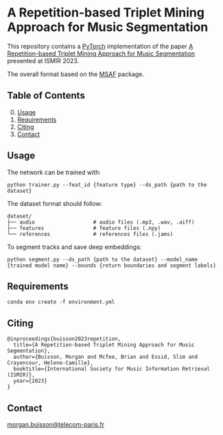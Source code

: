 # A Repetition-based Triplet Mining Approach for Music Segmentation
This repository contains a [PyTorch](http://pytorch.org/) implementation of the paper [A Repetition-based Triplet Mining Approach for Music Segmentation](https://hal.science/hal-04202766/) 
presented at ISMIR 2023.

The overall format based on the
[MSAF](https://ismir2015.ismir.net/LBD/LBD30.pdf) package. 

## Table of Contents
0. [Usage](#usage)
0. [Requirements](#requirements)
0. [Citing](#citing)
0. [Contact](#contact)

## Usage
The network can be trained with:

```
python trainer.py --feat_id {feature type} --ds_path {path to the dataset}
```

The dataset format should follow:
```
dataset/
├── audio                   # audio files (.mp3, .wav, .aiff)
├── features                # feature files (.npy)
└── references              # references files (.jams)
```

To segment tracks and save deep embeddings:
```
python segment.py --ds_path {path to the dataset} --model_name {trained model name} --bounds {return boundaries and segment labels}
```

## Requirements
```
conda env create -f environment.yml
```

## Citing
```
@inproceedings{buisson2023repetition,
  title={A Repetition-based Triplet Mining Approach for Music Segmentation},
  author={Buisson, Morgan and Mcfee, Brian and Essid, Slim and Crayencour, Helene-Camille},
  booktitle={International Society for Music Information Retrieval (ISMIR)},
  year={2023}
}
```

## Contact
morgan.buisson@telecom-paris.fr
